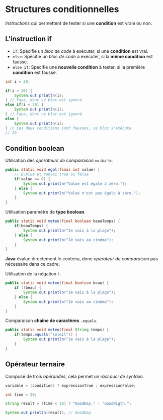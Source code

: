 # Structures conditionnelles
_Instructions_ qui permettent de tester si une __condition__ est vraie ou non.

## L'instruction if
- `if`: Spécifie un _bloc de code_ à exécuter, si une __condition__ est vrai.
- `else`: Spécifie un _bloc de code_ à exécuter, si la __même condition__ est fausse.
- `else if`: Spécifie une __nouvelle condition__ à tester, si la première __condition__ est fausse.
```java
int i = 20;

if(i > 20) {
    System.out.println(i);
} // Faux, donc ce bloc est ignoré
else if(i < 20) {
    System.out.println(i);
} // Faux, donc ce bloc est ignoré
else {
    System.out.println(i);
} // Les deux conditions sont fausses, ce bloc s'exécute
// 20
```

## Condition boolean
Utilisation des _opérateurs de comparaison_ `==` ou `!=`.
```java
public static void egal(final int value) {
    // Évalué et renvoi true ou false
    if(value == 0) {
        System.out.println("Value est égale à zéro.");
    } else {
        System.out.println("Value n'est pas égale à zéro.");
    }
}
```

Utilisation paramètre de __type boolean__.
```java
public static void meteo(final boolean beauTemps) {
    if(beauTemps) {
        System.out.println("Je vais à la plage");
    } else {
        System.out.println("Je vais au cinéma");
    }
}
```
__Java__ évalue directement le contenu, donc _opérateur de comparaison_ pas nécessaire dans ce cadre.

Utilisation de la négation `!`.
```java
public static void meteo(final boolean beau) {
    if (!beau) {
        System.out.println("Je vais à la plage");
    } else {
        System.out.println("Je vais au cinéma");
    }
}
```

Comparaison __chaîne de caractères__ `.equals`.
```java
public static void meteo(final String temps) {
    if(temps.equals("soleil")) {
        System.out.println("Je vais à la plage");
    }
}
```

## Opérateur ternaire
Composé de trois _opérandes_, cela permet un _raccouci de syntaxe_.
```java
variable = (condition) ? expressionTrue : expressionFalse;

int time = 20;

String result = (time < 18) ? "GoodDay." : "GoodNigth.";

System.out.println(result); // GoodDay.
```